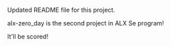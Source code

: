 Updated README file for this project.

alx-zero_day is the second project in ALX Se program! 

It'll be scored! 
